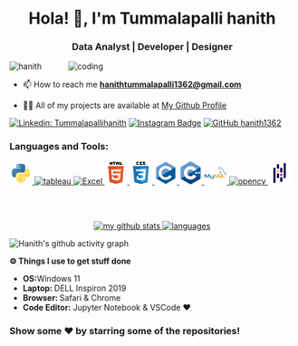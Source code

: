 <!-- ![MasterHead](https://chkskills.com/wp-content/uploads/2020/04/PNC-Animated-Banners.gif) -->
<h1 align="center">Hola! 👋, I'm Tummalapalli hanith</a></h1>
<h3 align="center">Data Analyst | Developer | Designer</h3>

<p>
<img align="right" alt="coding" width="400" src="https://media3.giphy.com/media/3oKIPEqDGUULpEU0aQ/giphy.gif" width="30">
</p>
<p align="left"> <img src="https://komarev.com/ghpvc/?username=hanith1362&label=Profile%20views&color=0e75b6&style=flat" alt="hanith" /> </p>


- 📫 How to reach me **hanithtummalapalli1362@gmail.com**

- 👨‍💻 All of my projects are available at <a href="https://github.com/hanith1362/">My Github Profile</a>



[![Linkedin: Tummalapallihanith](https://img.shields.io/badge/-tummalapallihanith-blue?style=flat-square&logo=Linkedin&logoColor=white&link=https://linkedin.com/in/syedhassanulhaq)](https://www.linkedin.com/in/hanithtummalapalli/)
[![Instagram Badge](https://img.shields.io/badge/-Instagram-e4405f?style=flat-square&logo=Instagram&logoColor=white)](https://instagram.com/hanith_chowdary_/) 
[![GitHub hanith1362](https://img.shields.io/github/followers/hanith1362?label=follow&style=social)](https://github.com/hanith1362)



<h3 align="left">Languages and Tools:</h3>
<p align="left"> 
<a href="https://www.python.org" target="_blank" rel="noreferrer">
  <img src="https://raw.githubusercontent.com/devicons/devicon/master/icons/python/python-original.svg" alt="python" width="40" height="40"/>
</a>
<a href="https://www.tableau.com/" target="_blank" rel="noreferrer"> 
  <img src="https://img.icons8.com/color/344/tableau-software.png" alt="tableau" width="40" height="40"/>
</a> 
<a href="https://www.office.com" target="_blank" rel="noreferrer"> 
  <img src="https://img.icons8.com/color/344/microsoft-excel-2019--v1.png" alt="Excel" width="40" height="40"/> 
</a>
<a href="https://www.w3.org/html/" target="_blank" rel="noreferrer"> 
  <img src="https://raw.githubusercontent.com/devicons/devicon/master/icons/html5/html5-original-wordmark.svg" alt="html5" width="40" height="40"/> 
</a> 
<a href="https://www.w3schools.com/css/" target="_blank" rel="noreferrer"> 
  <img src="https://raw.githubusercontent.com/devicons/devicon/master/icons/css3/css3-original-wordmark.svg" alt="css3" width="40" height="40"/> 
</a> 

<a href="https://www.cprogramming.com/" target="_blank" rel="noreferrer"> 
  <img src="https://raw.githubusercontent.com/devicons/devicon/master/icons/c/c-original.svg" alt="c" width="40" height="40"/> 
</a> 
<a href="https://www.w3schools.com/cpp/" target="_blank" rel="noreferrer"> 
  <img src="https://raw.githubusercontent.com/devicons/devicon/master/icons/cplusplus/cplusplus-original.svg" alt="cplusplus" width="40" height="40"/> 
</a> 
<a href="https://www.mysql.com/" target="_blank" rel="noreferrer"> 
  <img src="https://raw.githubusercontent.com/devicons/devicon/master/icons/mysql/mysql-original-wordmark.svg" alt="mysql" width="40" height="40"/> 
</a> 

<a href="https://opencv.org/" target="_blank" rel="noreferrer"> 
  <img src="https://www.vectorlogo.zone/logos/opencv/opencv-icon.svg" alt="opencv" width="40" height="40"/> 
</a> 
<a href="https://pandas.pydata.org/" target="_blank" rel="noreferrer"> 
  <img src="https://raw.githubusercontent.com/devicons/devicon/2ae2a900d2f041da66e950e4d48052658d850630/icons/pandas/pandas-original.svg" alt="pandas" width="40" height="40"/> 
</a> 
</p>

<br>
<br>

<a align="center" href="">
<p align="center">
<img src="https://github-readme-stats.vercel.app/api?username=hanith1362&show_icons=true&theme=tokyonight&count_private=true" alt="my github stats" width="420"/>&nbsp;<img src="https://github-readme-stats.vercel.app/api/top-langs/?username=hanith1362&langs_count=4&layout=compact&theme=tokyonight&count_private=true&hide=Jupyter%20Notebook,HTML" alt="languages" height="165">
</p>
</a>

![Hanith's github activity graph](https://activity-graph.herokuapp.com/graph?username=hanith1362&bg_color=000000&color=4cd8f0&line=2fc8ee&point=ffffff&area=true&hide_border=true)

<b>⚙️ Things I use to get stuff done</b></summary>
  	<ul>
  	    <li><b>OS:</b>Windows 11</li>
	      <li><b>Laptop: </b> DELL Inspiron 2019</li>
  	    <li><b>Browser: </b> Safari & Chrome</li>
	      <li><b>Code Editor:</b> Jupyter Notebook & VSCode ❤</li>
	</ul>	

<div align="centre">

### Show some ❤️ by starring some of the repositories!

</div>

